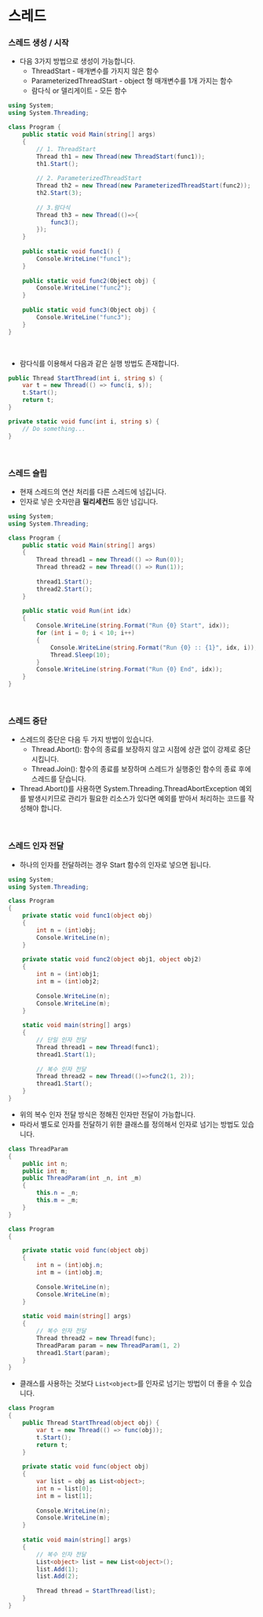 # 스레드



### 스레드 생성 / 시작

* 다음 3가지 방법으로 생성이 가능합니다.
  * ThreadStart - 매개변수를 가지지 않은 함수
  * ParameterizedThreadStart - object 형 매개변수를 1개 가지는 함수
  * 람다식 or 델리게이트 - 모든 함수

```c#
using System;
using System.Threading;

class Program {
    public static void Main(string[] args)
    {
        // 1. ThreadStart
        Thread th1 = new Thread(new ThreadStart(func1));
        th1.Start();
        
        // 2. ParameterizedThreadStart
        Thread th2 = new Thread(new ParameterizedThreadStart(func2));
        th2.Start(3);
        
        // 3.람다식
        Thread th3 = new Thread(()=>{
            func3();
        });
    }
    
    public static void func1() {
        Console.WriteLine("func1");
    }
    
    public static void func2(Object obj) {
        Console.WriteLine("func2");
    }
    
    public static void func3(Object obj) {
        Console.WriteLine("func3");
    }
}
```

<br>

* 람다식를 이용해서 다음과 같은 실행 방법도 존재합니다.

```c#
public Thread StartThread(int i, string s) {
    var t = new Thread(() => func(i, s));
    t.Start();
    return t;
}

private static void func(int i, string s) {
    // Do something...
}
```

<br>

### 스레드 슬립

* 현재 스레드의 연산 처리를 다른 스레드에 넘깁니다.
* 인자로 넣은 숫자만큼 **밀리세컨드** 동안 넘깁니다.

```c#
using System;
using System.Threading;

class Program {
    public static void Main(string[] args)
    {
        Thread thread1 = new Thread(() => Run(0));
        Thread thread2 = new Thread(() => Run(1));
        
        thread1.Start();
        thread2.Start();
    }
    
    public static void Run(int idx)
    {
        Console.WriteLine(string.Format("Run {0} Start", idx));
        for (int i = 0; i < 10; i++)
        {
            Console.WriteLine(string.Format("Run {0} :: {1}", idx, i));
            Thread.Sleep(10);
        }
        Console.WriteLine(string.Format("Run {0} End", idx));
    }
}
```

<br>

### 스레드 중단

* 스레드의 중단은 다음 두 가지 방법이 있습니다.
  * Thread.Abort(): 함수의 종료를 보장하지 않고 시점에 상관 없이 강제로 중단시킵니다.
  * Thread.Join(): 함수의 종료를 보장하며 스레드가 실행중인 함수의 종료 후에 스레드를 닫습니다.
* Thread.Abort()를 사용하면 System.Threading.ThreadAbortException 예외를 발생시키므로 관리가 필요한 리소스가 있다면 예외를 받아서 처리하는 코드를 작성해야 합니다.

<br>

### 스레드 인자 전달

* 하나의 인자를 전달하려는 경우 Start 함수의 인자로 넣으면 됩니다.

```c#
using System;
using System.Threading;

class Program
{
    private static void func1(object obj)
    {
        int n = (int)obj;
        Console.WriteLine(n);
    }
    
    private static void func2(object obj1, object obj2)
    {
        int n = (int)obj1;
        int m = (int)obj2;
        
        Console.WriteLine(n);
        Console.WriteLine(m);
    }
    
    static void main(string[] args)
    {
        // 단일 인자 전달
        Thread thread1 = new Thread(func1);
        thread1.Start(1);
        
        // 복수 인자 전달
        Thread thread2 = new Thread(()=>func2(1, 2));
        thread1.Start();
    }
}
```

* 위의 복수 인자 전달 방식은 정해진 인자만 전달이 가능합니다.
* 따라서 별도로 인자를 전달하기 위한 클래스를 정의해서 인자로 넘기는 방법도 있습니다.

```c#
class ThreadParam
{
	public int n;
    public int m;
    public ThreadParam(int _n, int _m) 
    {
        this.n = _n;
        this.m = _m;
    }
}

class Program
{

    private static void func(object obj)
    {
        int n = (int)obj.n;
        int m = (int)obj.m;
        
        Console.WriteLine(n);
        Console.WriteLine(m);
    }
    
    static void main(string[] args)
    {
        // 복수 인자 전달
        Thread thread2 = new Thread(func);
        ThreadParam param = new ThreadParam(1, 2)
        thread1.Start(param);
    }
}
```

* 클래스를 사용하는 것보다 `List<object>`를 인자로 넘기는 방법이 더 좋을 수 있습니다.

```c#
class Program
{
	public Thread StartThread(object obj) {
        var t = new Thread(() => func(obj));
        t.Start();
        return t;
    }
    
    private static void func(object obj)
    {
        var list = obj as List<object>;
        int n = list[0];
        int m = list[1];
        
        Console.WriteLine(n);
        Console.WriteLine(m);
    }
    
    static void main(string[] args)
    {
        // 복수 인자 전달
        List<object> list = new List<object>();
        list.Add(1);
        list.Add(2);
        
        Thread thread = StartThread(list);
    }
}
```







